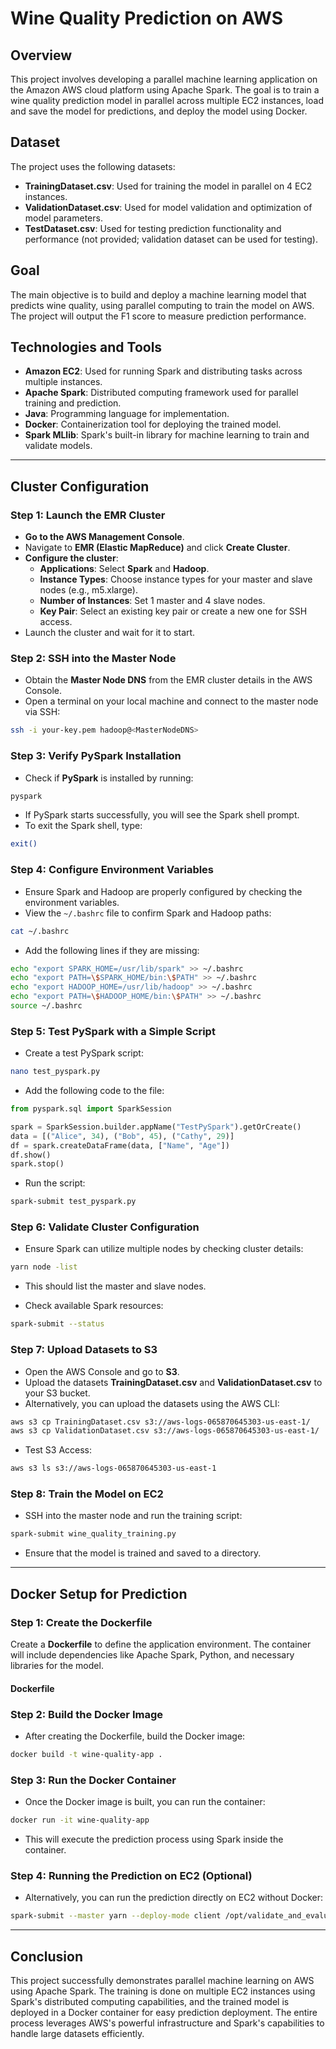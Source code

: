 
# Wine Quality Prediction on AWS

## Overview
This project involves developing a parallel machine learning application on the Amazon AWS cloud platform using Apache Spark. The goal is to train a wine quality prediction model in parallel across multiple EC2 instances, load and save the model for predictions, and deploy the model using Docker.

## Dataset
The project uses the following datasets:
- **TrainingDataset.csv**: Used for training the model in parallel on 4 EC2 instances.
- **ValidationDataset.csv**: Used for model validation and optimization of model parameters.
- **TestDataset.csv**: Used for testing prediction functionality and performance (not provided; validation dataset can be used for testing).

## Goal
The main objective is to build and deploy a machine learning model that predicts wine quality, using parallel computing to train the model on AWS. The project will output the F1 score to measure prediction performance.

## Technologies and Tools
- **Amazon EC2**: Used for running Spark and distributing tasks across multiple instances.
- **Apache Spark**: Distributed computing framework used for parallel training and prediction.
- **Java**: Programming language for implementation.
- **Docker**: Containerization tool for deploying the trained model.
- **Spark MLlib**: Spark's built-in library for machine learning to train and validate models.

---

## Cluster Configuration

### Step 1: Launch the EMR Cluster
- **Go to the AWS Management Console**.
- Navigate to **EMR (Elastic MapReduce)** and click **Create Cluster**.
- **Configure the cluster**:
  - **Applications**: Select **Spark** and **Hadoop**.
  - **Instance Types**: Choose instance types for your master and slave nodes (e.g., m5.xlarge).
  - **Number of Instances**: Set 1 master and 4 slave nodes.
  - **Key Pair**: Select an existing key pair or create a new one for SSH access.
- Launch the cluster and wait for it to start.

### Step 2: SSH into the Master Node
- Obtain the **Master Node DNS** from the EMR cluster details in the AWS Console.
- Open a terminal on your local machine and connect to the master node via SSH:
```bash
ssh -i your-key.pem hadoop@<MasterNodeDNS>
```

### Step 3: Verify PySpark Installation
- Check if **PySpark** is installed by running:
```bash
pyspark
```
- If PySpark starts successfully, you will see the Spark shell prompt.
- To exit the Spark shell, type:
```bash
exit()
```

### Step 4: Configure Environment Variables
- Ensure Spark and Hadoop are properly configured by checking the environment variables.
- View the `~/.bashrc` file to confirm Spark and Hadoop paths:
```bash
cat ~/.bashrc
```
- Add the following lines if they are missing:
```bash
echo "export SPARK_HOME=/usr/lib/spark" >> ~/.bashrc
echo "export PATH=\$SPARK_HOME/bin:\$PATH" >> ~/.bashrc
echo "export HADOOP_HOME=/usr/lib/hadoop" >> ~/.bashrc
echo "export PATH=\$HADOOP_HOME/bin:\$PATH" >> ~/.bashrc
source ~/.bashrc
```

### Step 5: Test PySpark with a Simple Script
- Create a test PySpark script:
```bash
nano test_pyspark.py
```
- Add the following code to the file:
```python
from pyspark.sql import SparkSession

spark = SparkSession.builder.appName("TestPySpark").getOrCreate()
data = [("Alice", 34), ("Bob", 45), ("Cathy", 29)]
df = spark.createDataFrame(data, ["Name", "Age"])
df.show()
spark.stop()
```
- Run the script:
```bash
spark-submit test_pyspark.py
```

### Step 6: Validate Cluster Configuration
- Ensure Spark can utilize multiple nodes by checking cluster details:
```bash
yarn node -list
```
- This should list the master and slave nodes.

- Check available Spark resources:
```bash
spark-submit --status
```

### Step 7: Upload Datasets to S3
- Open the AWS Console and go to **S3**.
- Upload the datasets **TrainingDataset.csv** and **ValidationDataset.csv** to your S3 bucket.
- Alternatively, you can upload the datasets using the AWS CLI:
```bash
aws s3 cp TrainingDataset.csv s3://aws-logs-065870645303-us-east-1/
aws s3 cp ValidationDataset.csv s3://aws-logs-065870645303-us-east-1/
```
- Test S3 Access:
```bash
aws s3 ls s3://aws-logs-065870645303-us-east-1
```

### Step 8: Train the Model on EC2
- SSH into the master node and run the training script:
```bash
spark-submit wine_quality_training.py
```
- Ensure that the model is trained and saved to a directory.

---

## Docker Setup for Prediction

### Step 1: Create the Dockerfile

Create a **Dockerfile** to define the application environment. The container will include dependencies like Apache Spark, Python, and necessary libraries for the model.

#### Dockerfile

### Step 2: Build the Docker Image
- After creating the Dockerfile, build the Docker image:
```bash
docker build -t wine-quality-app .
```

### Step 3: Run the Docker Container
- Once the Docker image is built, you can run the container:
```bash
docker run -it wine-quality-app
```
- This will execute the prediction process using Spark inside the container.

### Step 4: Running the Prediction on EC2 (Optional)
- Alternatively, you can run the prediction directly on EC2 without Docker:
```bash
spark-submit --master yarn --deploy-mode client /opt/validate_and_evaluate.py
```

---

## Conclusion
This project successfully demonstrates parallel machine learning on AWS using Apache Spark. The training is done on multiple EC2 instances using Spark's distributed computing capabilities, and the trained model is deployed in a Docker container for easy prediction deployment. The entire process leverages AWS's powerful infrastructure and Spark's capabilities to handle large datasets efficiently.


